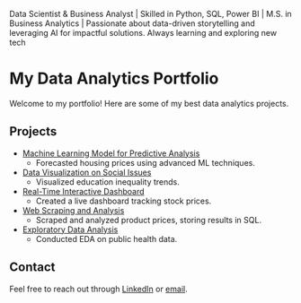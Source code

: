 Data Scientist & Business Analyst | Skilled in Python, SQL, Power BI | M.S. in Business Analytics | 
Passionate about data-driven storytelling and leveraging AI for impactful solutions. 
Always learning and exploring new tech

# My Data Analytics Portfolio
Welcome to my portfolio! Here are some of my best data analytics projects.

## Projects
- [Machine Learning Model for Predictive Analysis](link-to-repo)
  * Forecasted housing prices using advanced ML techniques.
- [Data Visualization on Social Issues](link-to-repo)
  * Visualized education inequality trends.
- [Real-Time Interactive Dashboard](link-to-repo)
  * Created a live dashboard tracking stock prices.
- [Web Scraping and Analysis](link-to-repo)
  * Scraped and analyzed product prices, storing results in SQL.
- [Exploratory Data Analysis](link-to-repo)
  * Conducted EDA on public health data.

## Contact
Feel free to reach out through [LinkedIn](link-to-profile) or [email](mailto:your-email@example.com).

<!---
ZachHornerAnalytics/ZachHornerAnalytics is a ✨ special ✨ repository because its `README.md` (this file) appears on your GitHub profile.
You can click the Preview link to take a look at your changes.
--->
